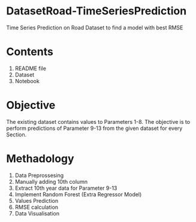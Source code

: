 # DatasetRoad-TimeSeriesPrediction
Time Series Prediction on Road Dataset to find a model with best RMSE

# Contents 
1. README file
2. Dataset
3. Notebook

# Objective
The existing dataset contains values to Parameters 1-8. The objective is to perform predictions of Parameter 9-13 from the given dataset for every Section.

# Methadology
1. Data Preprossesing
2. Manually adding 10th column
3. Extract 10th year data for Parameter 9-13
4. Implement Random Forest (Extra Regressor Model)
5. Values Prediction
6. RMSE calculation
7. Data Visualisation
